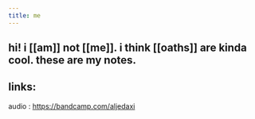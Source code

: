 ```yaml
---
title: me
---
```


## hi! i [[am]] not [[me]]. i think [[oaths]] are kinda cool. these are my notes.
##
## links:

audio
: https://bandcamp.com/aljedaxi
